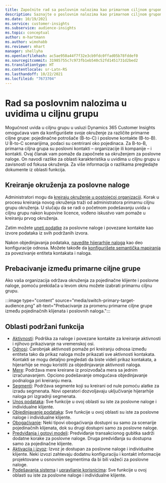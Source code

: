 ```yaml
---
title: Započnite rad sa poslovnim nalozima kao primarnom ciljnom grupom
description: Saznajte o poslovnim nalozima kao primarnom ciljnom grupom Dynamics 365 Customer Insights.
ms.date: 10/19/2021
ms.service: customer-insights
ms.subservice: audience-insights
ms.topic: conceptual
author: m-hartmann
ms.author: wimohabb
ms.reviewer: mhart
manager: shellyha
ms.openlocfilehash: ac5ae950a44f7f32e3cb9fdc0ffad05b78fddef0
ms.sourcegitcommit: 31985755c7c973fb1eb540c52fd1451731d2bed2
ms.translationtype: HT
ms.contentlocale: sr-Latn-RS
ms.lasthandoff: 10/22/2021
ms.locfileid: "7673704"
---
```

# <a name="work-with-business-accounts-in-audience-insights"></a>Rad sa poslovnim nalozima u uvidima u ciljnu grupu

Mogućnost uvida u ciljnu grupu u usluzi Dynamics 365 Customer Insights omogućava vam da konfigurišete svoje okruženje za različite primarne ciljne grupe: pojedinačne potrošače (B-to-C) i poslovne kontakte (B-to-B). U B-to-C scenarijima, podaci su centrirani oko pojedinaca. Za B-to-B, primarna ciljna grupa su poslovni kontakti – organizacije ili kompanije – i kontakti. Ovaj članak vam pomaže da započnete sa okruženjem za poslovne naloge. On navodi razlike za oblasti karakteristika u uvidima u ciljnu grupu u zavisnosti od fokusa okruženja. Za više informacija o razlikama pregledajte dokumente iz oblasti funkcija. 

## <a name="create-an-environment-for-business-accounts"></a>Kreiranje okruženja za poslovne naloge

Administratori mogu da [kreiraju okruženje u postojećoj organizaciji](create-environment.md). Korak u procesu kreiranja novog okruženja traži od administratora primarnu ciljnu grupu okruženja. U slučaju da se radi o početnom podešavanju uvida u ciljnu grupu nakon kupovine licence, vođeno iskustvo vam pomaže u kreiranju prvog okruženja.

Zatim možete [uneti podatke](data-sources.md) za poslovne naloge i povezane kontakte kao izvore podataka iz svih podržanih izvora.

Nakon objedinjavanja podataka, [navedite hijerarhije naloga](relationships.md#set-up-account-hierarchies) kao deo konfiguracije odnosa. Možete takođe da [konfigurišete semantička mapiranja](semantic-mappings.md) za povezivanje entiteta kontakata i naloga. 

## <a name="switch-between-primary-target-audience"></a>Prebacivanje između primarne ciljne grupe

Ako vaša organizacija održava okruženja za pojedinačne klijente i poslovne naloge, pomoću prekidača u levom oknu možete izabrati primarnu ciljnu grupu.

:::image type="content" source="media/switch-primary-target-audience.png" alt-text="Prebacivanje za promenu primarne ciljne grupe između pojedinačnih klijenata i poslovnih naloga.":::

## <a name="supported-feature-areas"></a>Oblasti podržani funkcija

- [Aktivnosti](activities.md): Podrška za naloge i povezane kontakte za kreiranje aktivnosti i njihovo prikazivanje na vremenskoj osi.
- [Odnosi](relationships.md): Čarobnjak aktivnosti pomaže pri kreiranju odnosa između entiteta tako da prikaz naloga može prikazati sve aktivnosti kontakata. Kontakti se mogu detaljno pregledati da biste videli prikaz kontakata, a hijerarhije se mogu koristiti za objedinjavanje aktivnosti naloga.
- [Mere](measures.md): Podržava mere kreirane iz proizvođača mera sa jednim izračunavanjem. Opciono podešavanje omogućava objedinjavanje podnaloga pri kreiranju mera.
- [Segmenti](segments.md): Podržava segmente koji su kreirani od nule pomoću alatke za izradu segmenata. Novi operatori dozvoljavaju uključivanje hijerarhije naloga pri izgradnji segmenata.
- [Unos podataka](data-sources.md): Sve funkcije u ovoj oblasti su iste za poslovne naloge i individualne klijente.
- [Objedinjavanje podataka](data-unification.md): Sve funkcije u ovoj oblasti su iste za poslovne naloge i individualne klijente.
- [Obogaćivanje](enrichment-hub.md): Neki tipovi obogaćivanja dostupni su samo za scenarije pojedinačnih klijenata, dok su drugi dostupni samo za poslovne naloge.
- [Predviđanja i gotovi modeli](predictions-overview.md): Predviđanje transakcionog gubitka sadrži dodatne korake za poslovne naloge. Druga predviđanja su dostupna samo za pojedinačne klijente.
- [Aktivacija i izvoz](export-destinations.md): Izvoz je dostupan za poslovne naloge i individualne klijente. Neki izvozi zahtevaju dodatnu konfiguraciju i kontakt informacije projektovane u osnovnim segmentima da bi bili važeći za poslovne naloge.
- [Podešavanja sistema](system.md) i [upravljanje korisnicima](permissions.md): Sve funkcije u ovoj oblasti su iste za poslovne naloge i individualne klijente.

